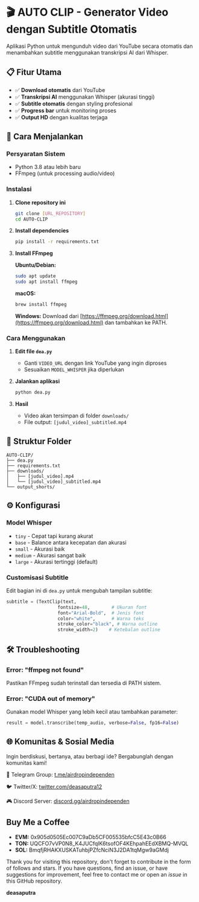 # 🎬 AUTO CLIP - Generator Video dengan Subtitle Otomatis

Aplikasi Python untuk mengunduh video dari YouTube secara otomatis dan menambahkan subtitle menggunakan transkripsi AI dari Whisper.

## 📋 Fitur Utama

- ✅ **Download otomatis** dari YouTube
- ✅ **Transkripsi AI** menggunakan Whisper (akurasi tinggi)
- ✅ **Subtitle otomatis** dengan styling profesional
- ✅ **Progress bar** untuk monitoring proses
- ✅ **Output HD** dengan kualitas terjaga

## 🚀 Cara Menjalankan

### Persyaratan Sistem
- Python 3.8 atau lebih baru
- FFmpeg (untuk processing audio/video)

### Instalasi

1. **Clone repository ini**
   ```bash
   git clone [URL_REPOSITORY]
   cd AUTO-CLIP
   ```

2. **Install dependencies**
   ```bash
   pip install -r requirements.txt
   ```

3. **Install FFmpeg**
   
   **Ubuntu/Debian:**
   ```bash
   sudo apt update
   sudo apt install ffmpeg
   ```
   
   **macOS:**
   ```bash
   brew install ffmpeg
   ```
   
   **Windows:**
   Download dari [https://ffmpeg.org/download.html](https://ffmpeg.org/download.html) dan tambahkan ke PATH.

### Cara Menggunakan

1. **Edit file `dea.py`**
   - Ganti `VIDEO_URL` dengan link YouTube yang ingin diproses
   - Sesuaikan `MODEL_WHISPER` jika diperlukan

2. **Jalankan aplikasi**
   ```bash
   python dea.py
   ```

3. **Hasil**
   - Video akan tersimpan di folder `downloads/`
   - File output: `[judul_video]_subtitled.mp4`

## 📁 Struktur Folder

```
AUTO-CLIP/
├── dea.py                            
├── requirements.txt                  
├── downloads/                        
│   ├── [judul_video].mp4
│   └── [judul_video]_subtitled.mp4
└── output_shorts/                
```

## ⚙️ Konfigurasi

### Model Whisper
- `tiny` - Cepat tapi kurang akurat
- `base` - Balance antara kecepatan dan akurasi
- `small` - Akurasi baik
- `medium` - Akurasi sangat baik
- `large` - Akurasi tertinggi (default)

### Customisasi Subtitle
Edit bagian ini di `dea.py` untuk mengubah tampilan subtitle:
```python
subtitle = (TextClip(text, 
                   fontsize=48,        # Ukuran font
                   font="Arial-Bold",  # Jenis font
                   color="white",      # Warna teks
                   stroke_color="black", # Warna outline
                   stroke_width=2)    # Ketebalan outline
```

## 🛠️ Troubleshooting

### Error: "ffmpeg not found"
Pastikan FFmpeg sudah terinstall dan tersedia di PATH sistem.

### Error: "CUDA out of memory"
Gunakan model Whisper yang lebih kecil atau tambahkan parameter:
```python
result = model.transcribe(temp_audio, verbose=False, fp16=False)
```
## 🌐 Komunitas & Sosial Media

Ingin berdiskusi, bertanya, atau berbagi ide? Bergabunglah dengan komunitas kami!

💬 Telegram Group: [t.me/airdropindependen](https://t.me/independendropers)

🐦 Twitter/X: [twitter.com/deasaputra12](https://x.com/Deasaputra_12)

🎮 Discord Server: [discord.gg/airdropindependen](https://discord.gg/Tuy2bR6CkU)


## Buy Me a Coffee

- **EVM:** 0x905d0505Ec007C9aDb5CF005535bfcC5E43c0B66
- **TON:** UQCFO7vVP0N8_K4JUCfqlK6tsofOF4KEhpahEEdXBMQ-MVQL
- **SOL:** BmqfjRHAKXUSKATuhbjPZfcNciN3J2DA1tqMgw9aGMdj

Thank you for visiting this repository, don't forget to contribute in the form of follows and stars.
If you have questions, find an issue, or have suggestions for improvement, feel free to contact me or open an *issue* in this GitHub repository.

**deasaputra**
